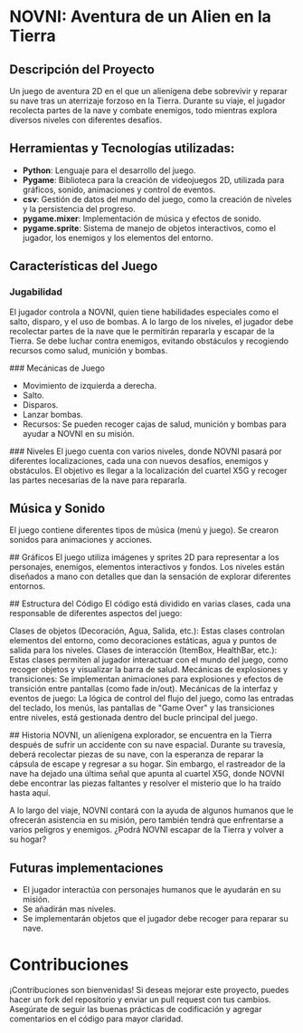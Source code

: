 # **NOVNI**: Aventura de un Alien en la Tierra

## Descripción del Proyecto
Un juego de aventura 2D en el que un alienígena debe sobrevivir y reparar su nave tras un aterrizaje forzoso en la Tierra. Durante su viaje, el jugador recolecta partes de la nave y combate enemigos, todo mientras explora diversos niveles con diferentes desafíos.

## Herramientas y Tecnologías utilizadas:

- **Python**: Lenguaje para el desarrollo del juego.
- **Pygame**: Biblioteca para la creación de videojuegos 2D, utilizada para gráficos, sonido, animaciones y control de eventos.
- **csv**: Gestión de datos del mundo del juego, como la creación de niveles y la persistencia del progreso.
- **pygame.mixer**: Implementación de música y efectos de sonido.
- **pygame.sprite**: Sistema de manejo de objetos interactivos, como el jugador, los enemigos y los elementos del entorno.

## Características del Juego
### Jugabilidad
El jugador controla a NOVNI, quien tiene habilidades especiales como el salto, disparo, y el uso de bombas.
A lo largo de los niveles, el jugador debe recolectar partes de la nave que le permitirán repararla y escapar de la Tierra.
Se debe luchar contra enemigos, evitando obstáculos y recogiendo recursos como salud, munición y bombas.

### Mecánicas de Juego
- Movimiento de izquierda a derecha.
- Salto.
- Disparos.
- Lanzar bombas.
- Recursos: Se pueden recoger cajas de salud, munición y bombas para ayudar a NOVNI en su misión.

### Niveles
El juego cuenta con varios niveles, donde NOVNI pasará por diferentes localizaciones, cada una con nuevos desafíos, enemigos y obstáculos. El objetivo es llegar a la localización del cuartel X5G y recoger las partes necesarias de la nave para repararla.

## Música y Sonido
El juego contiene diferentes tipos de música (menú y juego).
Se crearon sonidos para animaciones y acciones.

## Gráficos
El juego utiliza imágenes y sprites 2D para representar a los personajes, enemigos, elementos interactivos y fondos. Los niveles están diseñados a mano con detalles que dan la sensación de explorar diferentes entornos.

## Estructura del Código
El código está dividido en varias clases, cada una responsable de diferentes aspectos del juego:

Clases de objetos (Decoración, Agua, Salida, etc.): Estas clases controlan elementos del entorno, como decoraciones estáticas, agua y puntos de salida para los niveles.
Clases de interacción (ItemBox, HealthBar, etc.): Estas clases permiten al jugador interactuar con el mundo del juego, como recoger objetos y visualizar la barra de salud.
Mecánicas de explosiones y transiciones: Se implementan animaciones para explosiones y efectos de transición entre pantallas (como fade in/out).
Mecánicas de la interfaz y eventos de juego: La lógica de control del flujo del juego, como las entradas del teclado, los menús, las pantallas de "Game Over" y las transiciones entre niveles, está gestionada dentro del bucle principal del juego.

## Historia
NOVNI, un alienígena explorador, se encuentra en la Tierra después de sufrir un accidente con su nave espacial. Durante su travesía, deberá recolectar piezas de su nave, con la esperanza de reparar la cápsula de escape y regresar a su hogar. Sin embargo, el rastreador de la nave ha dejado una última señal que apunta al cuartel X5G, donde NOVNI debe encontrar las piezas faltantes y resolver el misterio que lo ha traído hasta aquí.

A lo largo del viaje, NOVNI contará con la ayuda de algunos humanos que le ofrecerán asistencia en su misión, pero también tendrá que enfrentarse a varios peligros y enemigos. ¿Podrá NOVNI escapar de la Tierra y volver a su hogar?

## Futuras implementaciones
- El jugador interactúa con personajes humanos que le ayudarán en su misión.
- Se añadirán mas niveles.
- Se implementarán objetos que el jugador debe recoger para reparar su nave.

# Contribuciones
¡Contribuciones son bienvenidas! Si deseas mejorar este proyecto, puedes hacer un fork del repositorio y enviar un pull request con tus cambios. Asegúrate de seguir las buenas prácticas de codificación y agregar comentarios en el código para mayor claridad.
